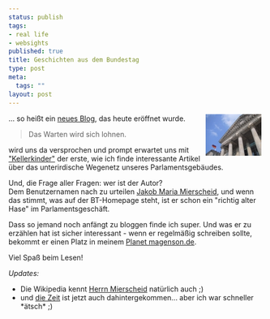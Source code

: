 ```yaml
--- 
status: publish
tags: 
- real life
- websights
published: true
title: Geschichten aus dem Bundestag
type: post
meta: 
  tags: ""
layout: post
---
```

<p><a href='/media/wp/allgemein/reichstag.jpg'><img width="110" height="82" border="0" hspace="5" align="right" src="/media/wp/allgemein/reichstag.serendipityThumb.jpg" alt=""  /></a>... so heißt ein <a target="_BLANK" href="http://parlament.blogg.de/" title="http://parlament.blogg.de/" onmouseover="window.status='http://parlament.blogg.de/';return true;" onmouseout="window.status='';return true;">neues Blog</a>, das heute eröffnet wurde.</p>

<blockquote><p>Das Warten wird sich lohnen.</p>

</blockquote>
<p>wird uns da versprochen und prompt erwartet uns mit <a target="_BLANK" href="http://parlament.blogg.de/eintrag.php?id=2" title="http://parlament.blogg.de/eintrag.php?id=2" onmouseover="window.status='http://parlament.blogg.de/eintrag.php?id=2';return true;" onmouseout="window.status='';return true;">"Kellerkinder"</a> der erste, wie ich finde interessante Artikel über das unterirdische Wegenetz unseres Parlamentsgebäudes.</p>

<p>Und, die Frage aller Fragen: wer ist der Autor?<br />
Dem Benutzernamen nach zu urteilen <a target="_BLANK" href="http://www.bundestag.de/mdb15/bio/M/miersja0.html" title="http://www.bundestag.de/mdb15/bio/M/miersja0.html" onmouseover="window.status='http://www.bundestag.de/mdb15/bio/M/miersja0.html';return true;" onmouseout="window.status='';return true;">Jakob Maria Mierscheid</a>, und wenn das stimmt, was auf der BT-Homepage steht, ist er schon ein &quot;richtig alter Hase&quot; im Parlamentsgeschäft.</p>

<p>Dass so jemand noch anfängt zu bloggen finde ich super. Und was er zu erzählen hat ist sicher interessant - wenn er regelmäßig schreiben sollte, bekommt er einen Platz in meinem <a target="_BLANK" href="http://planet.magenson.de" title="http://planet.magenson.de" onmouseover="window.status='http://planet.magenson.de';return true;" onmouseout="window.status='';return true;">Planet magenson.de</a>.</p>

<p>Viel Spaß beim Lesen!</p>

<p><i>Updates:</i><br />
<ul>
    <li>Die Wikipedia kennt <a target="_BLANK" href="http://de.wikipedia.org/wiki/Jakob_M._Mierscheid" title="http://de.wikipedia.org/wiki/Jakob_M._Mierscheid" onmouseover="window.status='http://de.wikipedia.org/wiki/Jakob_M._Mierscheid';return true;" onmouseout="window.status='';return true;">Herrn Mierscheid</a> natürlich auch ;)</li>
    <li>und <a target="_BLANK" href="http://blogg.zeit.de/salon/eintrag.php?id=3" title="http://blogg.zeit.de/salon/eintrag.php?id=3" onmouseover="window.status='http://blogg.zeit.de/salon/eintrag.php?id=3';return true;" onmouseout="window.status='';return true;">die Zeit</a> ist jetzt auch dahintergekommen... aber ich war schneller *ätsch* ;)</li>
</ul>
</p>
